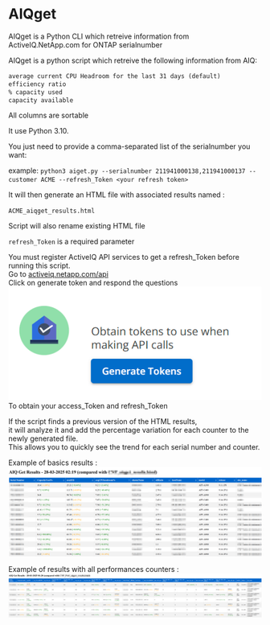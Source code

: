 # AIQget

AIQget is a Python CLI which retreive information from ActiveIQ.NetApp.com for ONTAP serialnumber

AIQget is a python script which retreive the following information from AIQ:

    average current CPU Headroom for the last 31 days (default)
    efficiency ratio
    % capacity used
    capacity available

All columns are sortable

It use Python 3.10.

You just need to provide a comma-separated list of the serialnumber you want:

example: 
`python3 aiget.py --serialnumber 211941000138,211941000137 --customer ACME --refresh_Token <your refresh token>`

It will then generate an HTML file with associated results named : 

`ACME_aiqget_results.html`

Script will also rename existing HTML file

`refresh_Token` is a required parameter

You must register ActiveIQ API services to get a refresh_Token before running this script.  
Go to [activeiq.netapp.com/api](https://activeiq.netapp.com/api)  
Click on generate token and respond the questions  
![alt text](image.png)  
To obtain your access_Token and refresh_Token

If the script finds a previous version of the HTML results,\
 it will analyze it and add the percentage variation for each counter to the newly generated file.\
This allows you to quickly see the trend for each serial number and counter.

Example of basics results :
![alt text](image-1.png)

Example of results with all performances counters :
![alt text](image-3.png)

